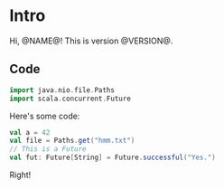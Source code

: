 # Intro

Hi, @NAME@! This is version @VERSION@.

## Code

```scala mdoc:invisible
import java.nio.file.Paths
import scala.concurrent.Future
```

Here's some code:

```scala
val a = 42
val file = Paths.get("hmm.txt")
// This is a Future
val fut: Future[String] = Future.successful("Yes.")
```

Right!
